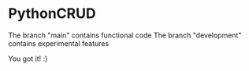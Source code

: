 # PythonCRUD
The branch "main" contains functional code
The branch "development" contains experimental features

You got it! :)
